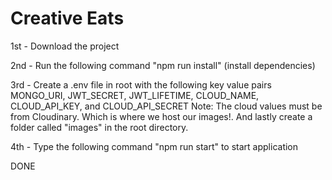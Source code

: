 # Creative Eats

1st - Download the project

2nd - Run the following command "npm run install" (install dependencies)

3rd - Create a .env file in root with the following key value pairs MONGO_URI, JWT_SECRET, JWT_LIFETIME, CLOUD_NAME, CLOUD_API_KEY, and CLOUD_API_SECRET
Note: The cloud values must be from Cloudinary. Which is where we host our images!. And lastly create a folder called "images" in the root directory. 

4th - Type the following command "npm run start" to start application

DONE
